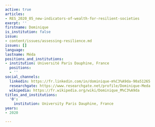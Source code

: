 ```yaml
---
active: true
articles:
- RES_2020_05_new-indicators-of-wealth-for-resilient-societies
exerpt: ''
firstname: Dominique
is_institution: false
issue:
- content/issues/assessing-resilience.md
issues: []
language: 
lastname: Méda
positions_and_institutions:
- institution: Université Paris Dauphine, France
  positions:
  - ''
social_channels:
  linkedin: https://fr.linkedin.com/in/dominique-m%C3%A9da-90a51265
  researchgate: https://www.researchgate.net/profile/Dominique-Meda
  wikipedia: https://fr.wikipedia.org/wiki/Dominique_M%C3%A9da
titles_and_institutions:
  '0':
    institution: University Paris Dauphine, France
years:
- 2020

---
```

